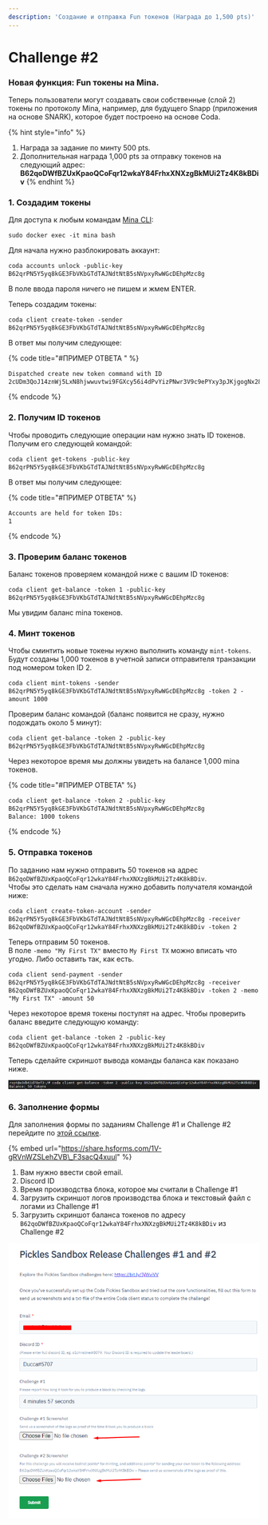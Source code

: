 ```yaml
---
description: 'Создание и отправка Fun токенов (Награда до 1,500 pts)'
---
```


# Challenge \#2

### **Новая функция: Fun токены на Mina.**

Теперь пользователи могут создавать свои собственные \(слой 2\) токены по протоколу Mina, например, для будущего Snapp \(приложения на основе SNARK\), которое будет построено на основе Coda.

{% hint style="info" %}
1. Награда за задание по минту 500 pts.
2. Дополнительная награда 1,000 pts за отправку токенов на следующий адрес: **B62qoDWfBZUxKpaoQCoFqr12wkaY84FrhxXNXzgBkMUi2Tz4K8kBDiv**
{% endhint %}

### 1. Создадим токены

Для доступа к любым командам [Mina CLI](https://minaprotocol.com/docs/cli-reference):

```text
sudo docker exec -it mina bash
```

Для начала нужно разблокировать аккаунт:

```text
coda accounts unlock -public-key B62qrPN5Y5yq8kGE3FbVKbGTdTAJNdtNtB5sNVpxyRwWGcDEhpMzc8g
```

В поле ввода пароля ничего не пишем и жмем ENTER.

Теперь создадим токены:

```text
coda client create-token -sender B62qrPN5Y5yq8kGE3FbVKbGTdTAJNdtNtB5sNVpxyRwWGcDEhpMzc8g
```

В ответ мы получим следующее:

{% code title="\#ПРИМЕР ОТВЕТА " %}
```text
Dispatched create new token command with ID 2cUDm3QoJ14znWj5LxN8hjwwuvtwi9FGXcy56i4dPvYizPNwr3V9c9ePYxy3pJKjgogNx28jwHhqupi6wHFgXBmU5iX27iK1zUvJarj6wJsUG8segWXc4LGPed66YbYk3u9HiWw4v8cYYEqcy1mU6hqfj5JPMPthEBifxUMHZTqCwZmYWSdiERxB6PtPEdXVraWaYPVU4Q8vtpSN7oSTK1AXyXLYYR835CBrNSmgbLvoBDNroCKwcQrzw4b76BFNLe6EuWvBcMgX6npeeAbPg8z8iJ4PKz3gA64o1Y72kCrqyqus718LwXcmp5jxsYvJB2CJHzyZ
```
{% endcode %}

### 2. Получим ID токенов

Чтобы проводить следующие операции нам нужно знать ID токенов. Получим его следующей командой:

```text
coda client get-tokens -public-key B62qrPN5Y5yq8kGE3FbVKbGTdTAJNdtNtB5sNVpxyRwWGcDEhpMzc8g
```

В ответ мы получим следующее:

{% code title="\#ПРИМЕР ОТВЕТА" %}
```text
Accounts are held for token IDs:
1
```
{% endcode %}

### 3. Проверим баланс токенов

Баланс токенов проверяем командой ниже с вашим ID токенов:

```text
coda client get-balance -token 1 -public-key B62qrPN5Y5yq8kGE3FbVKbGTdTAJNdtNtB5sNVpxyRwWGcDEhpMzc8g
```

Мы увидим баланс mina токенов.

### 4. Минт токенов

Чтобы сминтить новые токены нужно выполнить команду `mint-tokens`. Будут созданы 1,000 токенов в учетной записи отправителя транзакции под номером token ID 2.

```text
coda client mint-tokens -sender B62qrPN5Y5yq8kGE3FbVKbGTdTAJNdtNtB5sNVpxyRwWGcDEhpMzc8g -token 2 -amount 1000
```

Проверим баланс командой \(баланс появится не сразу, нужно подождать около 5 минут\):

```text
coda client get-balance -token 2 -public-key B62qrPN5Y5yq8kGE3FbVKbGTdTAJNdtNtB5sNVpxyRwWGcDEhpMzc8g
```

Через некоторое время мы должны увидеть на балансе 1,000 mina токенов.

{% code title="\#ПРИМЕР ОТВЕТА" %}
```text
coda client get-balance -token 2 -public-key B62qrPN5Y5yq8kGE3FbVKbGTdTAJNdtNtB5sNVpxyRwWGcDEhpMzc8g
Balance: 1000 tokens
```
{% endcode %}

### 5. Отправка токенов

По заданию нам нужно отправить 50 токенов на адрес `B62qoDWfBZUxKpaoQCoFqr12wkaY84FrhxXNXzgBkMUi2Tz4K8kBDiv`.  
Чтобы это сделать нам сначала нужно добавить получателя командой ниже:

```text
coda client create-token-account -sender B62qrPN5Y5yq8kGE3FbVKbGTdTAJNdtNtB5sNVpxyRwWGcDEhpMzc8g -receiver B62qoDWfBZUxKpaoQCoFqr12wkaY84FrhxXNXzgBkMUi2Tz4K8kBDiv -token 2
```

Теперь отправим 50 токенов.   
В поле `-memo "My First TX"` вместо `My First TX` можно вписать что угодно. Либо оставить так, как есть.

```text
coda client send-payment -sender B62qrPN5Y5yq8kGE3FbVKbGTdTAJNdtNtB5sNVpxyRwWGcDEhpMzc8g -receiver B62qoDWfBZUxKpaoQCoFqr12wkaY84FrhxXNXzgBkMUi2Tz4K8kBDiv -token 2 -memo "My First TX" -amount 50
```

Через некоторое время токены поступят на адрес. Чтобы проверить баланс введите следующую команду:

```text
coda client get-balance -token 2 -public-key B62qoDWfBZUxKpaoQCoFqr12wkaY84FrhxXNXzgBkMUi2Tz4K8kBDiv
```

Теперь сделайте скриншот вывода команды баланса как показано ниже. 

![](../.gitbook/assets/image%20%283%29.png)

### 6. Заполнение формы

Для заполнения формы по заданиям Challenge \#1 и Challenge \#2 перейдите по [этой ссылке](https://share.hsforms.com/1V-gRVnWZSLehZVB_F3sacQ4xuul). 

{% embed url="https://share.hsforms.com/1V-gRVnWZSLehZVB\_F3sacQ4xuul" %}

1. Вам нужно ввести свой email.
2. Discord ID
3. Время производства блока, которое мы считали в Challenge \#1
4. Загрузить скриншот логов производства блока и текстовый файл с логами из Challenge \#1
5. Загрузить скриншот баланса токенов по адресу `B62qoDWfBZUxKpaoQCoFqr12wkaY84FrhxXNXzgBkMUi2Tz4K8kBDiv` из Challenge \#2

![](../.gitbook/assets/image%20%284%29.png)

